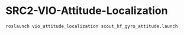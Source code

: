 # SRC2-VIO-Attitude-Localization


```
roslaunch vio_attitude_localization scout_kf_gyro_attitude.launch 
```
